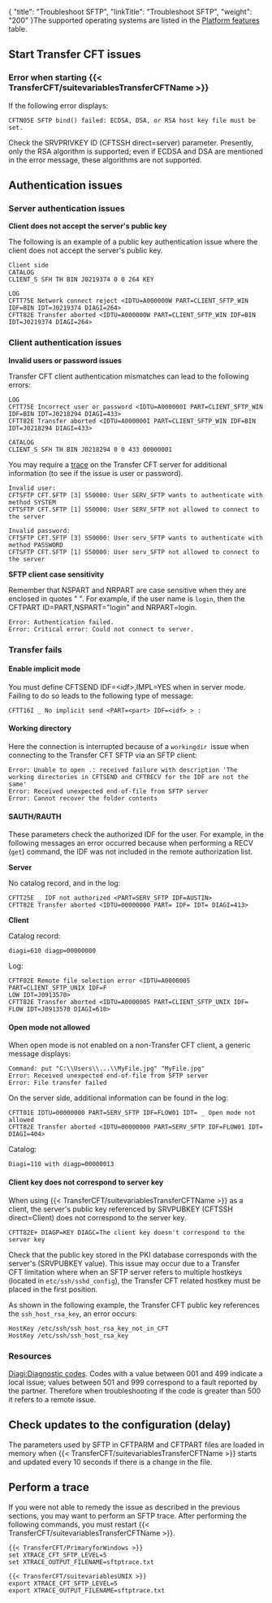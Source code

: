 {
    "title": "Troubleshoot SFTP",
    "linkTitle": "Troubleshoot SFTP",
    "weight": "200"
}The supported operating systems are listed in the [Platform features](../../../datasheet) table.

## Start Transfer CFT issues

### Error when starting {{< TransferCFT/suitevariablesTransferCFTName  >}}

If the following error displays:

`CFTN05E SFTP bind() failed: ECDSA, DSA, or RSA host key file must be set.  `

Check the SRVPRIVKEY ID (CFTSSH direct=server) parameter. Presently, only the RSA algorithm is supported; even if ECDSA and DSA are mentioned in the error message, these algorithms are not supported.

## Authentication issues

### Server authentication issues

****Client does not accept the server's public key****

The following is an example of a public key authentication issue where the client does not accept the server's public key.

```
Client side
CATALOG 
CLIENT_S SFH TH BIN J0219374 0 0 264 KEY
 
LOG 
CFTT75E Network connect reject <IDTU=A000000W PART=CLIENT_SFTP_WIN IDF=BIN IDT=J0219374 DIAGI=264>
CFTT82E Transfer aborted <IDTU=A000000W PART=CLIENT_SFTP_WIN IDF=BIN IDT=J0219374 DIAGI=264>
```

### Client authentication issues

****Invalid users or password issues****

Transfer CFT client authentication mismatches can lead to the following errors:

```
LOG 
CFTT75E Incorrect user or password <IDTU=A000000I PART=CLIENT_SFTP_WIN IDF=BIN IDT=J0218294 DIAGI=433>
CFTT82E Transfer aborted <IDTU=A000000I PART=CLIENT_SFTP_WIN IDF=BIN IDT=J0218294 DIAGI=433>
 
CATALOG
CLIENT_S SFH TH BIN J0218294 0 0 433 00000001
```

You may require a [trace](#Perform) on the Transfer CFT server for additional information (to see if the issue is user or password).

```
Invalid user:
CFTSFTP CFT.SFTP [3] S50000: User SERV_SFTP wants to authenticate with method SYSTEM
CFTSFTP CFT.SFTP [1] S50000: User SERV_SFTP not allowed to connect to the server
 
Invalid password:
CFTSFTP CFT.SFTP [3] S50000: User serv_SFTP wants to authenticate with method PASSWORD
CFTSFTP CFT.SFTP [1] S50000: User serv_SFTP not allowed to connect to the server
```

****SFTP client case sensitivity****

Remember that NSPART and NRPART are case sensitive when they are enclosed in quotes " ". For example, if the user name is `login`, then the CFTPART ID=PART,NSPART="login" and NRPART=login.

```
Error: Authentication failed.
Error: Critical error: Could not connect to server.
```

### Transfer fails

#### Enable implicit mode

You must define CFTSEND IDF=&lt;idf>,IMPL=YES when in server mode. Failing to do so leads to the following type of message:

```
CFTT16I _ No implicit send <PART=<part> IDF=<idf> > :
```

#### Working directory

Here the connection is interrupted because of a <span class="code">`workingdir `</span>issue when connecting to the Transfer CFT SFTP via an SFTP client:

```
Error: Unable to open .: received failure with description 'The working directories in CFTSEND and CFTRECV for the IDF are not the same'
Error: Received unexpected end-of-file from SFTP server
Error: Cannot recover the folder contents
```

#### SAUTH/RAUTH

These parameters check the authorized IDF for the user. For example, in the following messages an error occurred because when performing a RECV (<span class="code">`get`</span>) command, the IDF was not included in the remote authorization list.

****Server****

No catalog record, and in the log:

```
CFTT25E _ IDF not authorized <PART=SERV_SFTP IDF=AUSTIN>
CFTT82E Transfer aborted <IDTU=00000000 PART= IDF= IDT= DIAGI=413>
```

****Client****

Catalog record:

```
diagi=610 diagp=00000000
```

Log:

```
CFTF02E Remote file selection error <IDTU=A0000005 PART=CLIENT_SFTP_UNIX IDF=F
LOW IDT=J0913570>
CFTT82E Transfer aborted <IDTU=A0000005 PART=CLIENT_SFTP_UNIX IDF=
FLOW IDT=J0913570 DIAGI=610>
```

#### Open mode not allowed

When open mode is not enabled on a non-Transfer CFT client, a generic message displays:

```
Command: put "C:\\Users\\...\\MyFile.jpg" "MyFile.jpg"
Error: Received unexpected end-of-file from SFTP server
Error: File transfer failed
```

On the server side, additional information can be found in the log:

```
CFTT01E IDTU=00000000 PART=SERV_SFTP IDF=FLOW01 IDT= _ Open mode not allowed
CFTT82E Transfer aborted <IDTU=00000000 PART=SERV_SFTP IDF=FLOW01 IDT= DIAGI=404>
```

Catalog:

```
Diagi=110 with diagp=00000013
```

#### Client key does not correspond to server key

When using {{< TransferCFT/suitevariablesTransferCFTName  >}} as a client, the server's public key referenced by SRVPUBKEY (CFTSSH direct=Client) does not correspond to the server key.

```
CFTT82E+ DIAGP=KEY DIAGC=The client key doesn't correspond to the server key
```

Check that the public key stored in the PKI database corresponds with the server's (SRVPUBKEY value). This issue may occur due to a Transfer CFT limitation where when an SFTP server refers to multiple hostkeys (located in `etc/ssh/sshd_config`), the Transfer CFT related hostkey must be placed in the first position.

As shown in the following example, the Transfer CFT public key references the <span class="code">`ssh_host_rsa_key`</span>, an error occurs:

```
HostKey /etc/ssh/ssh_host_rsa_key_not_in_CFT
HostKey /etc/ssh/ssh_host_rsa_key
```

### Resources

[Diagi:Diagnostic codes](../../../troubleshoot_intro/messages_and_error_codes_start_here/diagi_diagnostic_codes). Codes with a value between 001 and 499 indicate a local issue; values between 501 and 999 correspond to a fault reported by the partner. Therefore when troubleshooting if the code is greater than 500 it refers to a remote issue.

## Check updates to the configuration (delay)

The parameters used by SFTP in CFTPARM and CFTPART files are loaded in memory when {{< TransferCFT/suitevariablesTransferCFTName  >}} starts and updated every 10 seconds if there is a change in the file.

<span id="Perform"></span>

## Perform a trace

If you were not able to remedy the issue as described in the previous sections, you may want to perform an SFTP trace. After performing the following commands, you must restart {{< TransferCFT/suitevariablesTransferCFTName  >}}.

```
{{< TransferCFT/PrimaryforWindows >}}
set XTRACE_CFT_SFTP_LEVEL=5
set XTRACE_OUTPUT_FILENAME=sftptrace.txt
 
{{< TransferCFT/suitevariablesUNIX >}}
export XTRACE_CFT_SFTP_LEVEL=5
export XTRACE_OUTPUT_FILENAME=sftptrace.txt
```
